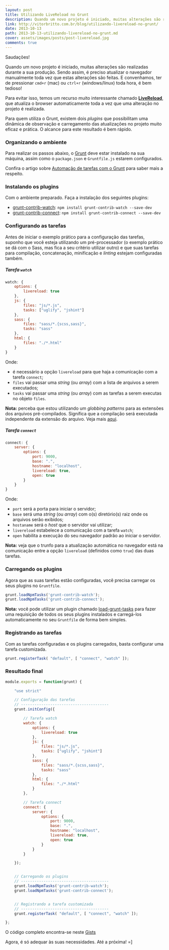 ```yaml
---
layout: post
title: Utilizando LiveReload no Grunt
description: Quando um novo projeto é iniciado, muitas alterações são realizadas durante a sua produção. Sendo assim, é preciso atualizar o navegador manualmente toda vez que estas alterações são feitas. Para evitar isso, temos um recurso muito interessante chamado Live Reload, que atualiza o browser automaticamente toda a vez que uma alteração no projeto é realizada.
link: http://vitorbritto.com.br/blog/utilizando-livereload-no-grunt/
date: 2013-10-13
path: 2013-10-13-utilizando-livereload-no-grunt.md
cover: assets/images/posts/post-livereload.jpg
comments: true
---
```


Saudações!

Quando um novo projeto é iniciado, muitas alterações são realizadas durante a sua produção. Sendo assim, é preciso atualizar o navegador manualmente toda vez que estas alterações são feitas. E convenhamos, ter de pressionar `cmd+r` (mac) ou `ctrl+r` (windows/linux) toda hora, é bem tedioso!

Para evitar isso, temos um recurso muito interessante chamado [**LiveReload**](http://livereload.com/), que atualiza o browser automaticamente toda a vez que uma alteração no projeto é realizada.

Para quem utiliza o Grunt, existem dois *plugins* que possibilitam uma dinâmica de observação e carregamento das atualizações no projeto muito eficaz e prática. O alcance para este resultado é bem rápido.

### Organizando o ambiente

Para realizar os passos abaixo, o [Grunt](http://gruntjs.com/) deve estar instalado na sua máquina, assim como o `package.json` e `Gruntfile.js` estarem configurados.

Confira o artigo sobre [Automação de tarefas com o Grunt](http://www.vitorbritto.com.br/blog/automacao-de-tarefas-com-gruntjs-parte-1/) para saber mais a respeito.

### Instalando os plugins

Com o ambiente preparado. Faça a instalação dos seguintes plugins:

- [grunt-contrib-watch](https://npmjs.org/package/grunt-contrib-watch): `npm install grunt-contrib-watch --save-dev`
- [grunt-contrib-connect](https://npmjs.org/package/grunt-contrib-connect): `npm install grunt-contrib-connect --save-dev`

### Configurando as tarefas

Antes de iniciar o exemplo prático para a configuração das tarefas, suponho que você esteja utilizando um pré-processador (o exemplo prático se dá com o Sass, mas fica a seu critério utilizar outro) e que suas tarefas para compilação, concatenação, minificação e *linting* estejam configuradas também.

##### Tarefa `watch`

~~~javascript
watch: {
    options: {
        livereload: true
    },
    js: {
        files: "js/*.js",
        tasks: ["uglify", "jshint"]
    },
    sass: {
        files: "sass/*.{scss,sass}",
        tasks: "sass"
    },
    html: {
        files: "./*.html"
    }
}
~~~

Onde:

* é necessário a opção `livereload` para que haja a comunicação com a tarefa `connect`;
* `files` vai passar uma *string* (ou *array*) com a lista de arquivos a serem executados;
* `tasks` vai passar uma *string* (ou *array*) com as tarefas a serem executas no objeto `files`.

**Nota:** perceba que estou utilizando um *globbing patterns* para as extensões dos arquivos pré-compilados. Significa que a compilação será executada independente da extensão do arquivo. Veja mais [aqui](http://gruntjs.com/configuring-tasks#globbing-patterns).


##### Tarefa `connect`

~~~javascript
connect: {
    server: {
        options: {
            port: 9000,
            base: ".",
            hostname: "localhost",
            livereload: true,
            open: true
        }
    }
}
~~~

Onde:

* `port` será a porta para iniciar o servidor;
* `base` será uma *string* (ou *array*) com o(s) diretório(s) raiz onde os arquivos serão exibidos;
* `hostaname` será o *host* que o servidor vai utilizar;
* `livereload` estabelece a comunicação com a tarefa `watch`;
* `open` habilita a execução do seu navegador padrão ao iniciar o servidor.

**Nota:** veja que o trunfo para a atualização automática no navegador está na comunicação entre a opção `livereload` (definidos como `true`) das duas tarefas.

### Carregando os plugins

Agora que as suas tarefas estão configuradas, você precisa carregar os seus plugins no `Gruntfile`.

~~~javascript
grunt.loadNpmTasks('grunt-contrib-watch');
grunt.loadNpmTasks('grunt-contrib-connect');
~~~

**Nota:** você pode utilizar um plugin chamado [load-grunt-tasks](https://github.com/sindresorhus/load-grunt-tasks) para fazer uma requisição de todos os seus plugins instalados e carregá-los automaticamente no seu `Gruntfile` de forma bem simples.

### Registrando as tarefas

Com as tarefas configuradas e os plugins carregados, basta configurar uma tarefa customizada.

~~~javascript
grunt.registerTask( "default", [ "connect", "watch" ]);
~~~

### Resultado final

~~~javascript
module.exports = function(grunt) {

    "use strict"

    // Configuração das tarefas
    // ---------------------------------------
    grunt.initConfig({

        // Tarefa watch
        watch: {
            options: {
                livereload: true
            },
            js: {
                files: "js/*.js",
                tasks: ["uglify", "jshint"]
            },
            sass: {
                files: "sass/*.{scss,sass}",
                tasks: "sass"
            },
            html: {
                files: "./*.html"
            }
        },

        // Tarefa connect
        connect: {
            server: {
                options: {
                    port: 9000,
                    base: ".",
                    hostname: "localhost",
                    livereload: true,
                    open: true
                }
            }
        }

    });


    // Carregando os plugins
    // ---------------------------------------
    grunt.loadNpmTasks('grunt-contrib-watch');
    grunt.loadNpmTasks('grunt-contrib-connect');


    // Registrando a tarefa customizada
    // ---------------------------------------
    grunt.registerTask( "default", [ "connect", "watch" ]);

};
~~~

O código completo encontra-se neste [Gists](https://gist.github.com/vitorbritto/6995472)

Agora, é só adequar às suas necessidades. Até a próxima! =]
